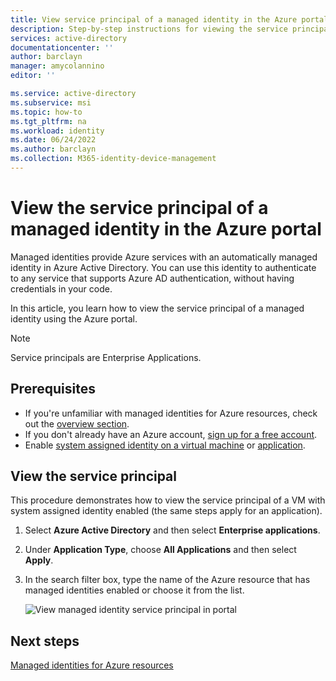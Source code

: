```yaml
---
title: View service principal of a managed identity in the Azure portal
description: Step-by-step instructions for viewing the service principal of a managed identity in the Azure portal.
services: active-directory
documentationcenter: ''
author: barclayn
manager: amycolannino
editor: ''

ms.service: active-directory
ms.subservice: msi
ms.topic: how-to
ms.tgt_pltfrm: na
ms.workload: identity
ms.date: 06/24/2022
ms.author: barclayn
ms.collection: M365-identity-device-management
---
```


# View the service principal of a managed identity in the Azure portal

Managed identities provide Azure services with an automatically managed identity in Azure Active Directory. You can use this identity to authenticate to any service that supports Azure AD authentication, without having credentials in your code. 

In this article, you learn how to view the service principal of a managed identity using the Azure portal.

 > [!NOTE] 
 > Service principals are Enterprise Applications. 

## Prerequisites

- If you're unfamiliar with managed identities for Azure resources, check out the [overview section](overview.md).
- If you don't already have an Azure account, [sign up for a free account](https://azure.microsoft.com/free/).
- Enable [system assigned identity on a virtual machine](./qs-configure-portal-windows-vm.md#system-assigned-managed-identity) or [application](../../app-service/overview-managed-identity.md#add-a-system-assigned-identity).

## View the service principal

This procedure demonstrates how to view the service principal of a VM with system assigned identity enabled (the same steps apply for an application).

1. Select **Azure Active Directory** and then select **Enterprise applications**.
2. Under **Application Type**, choose **All Applications** and then select **Apply**.
3. In the search filter box, type the name of the Azure resource that has managed identities enabled or choose it from the list.

   ![View managed identity service principal in portal](./media/how-to-view-managed-identity-service-principal-portal/view-managed-identity-service-principal-portal.png)

## Next steps

[Managed identities for Azure resources](./overview.md)